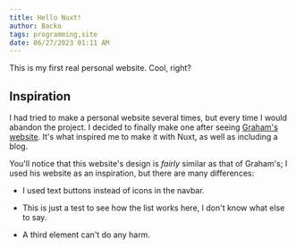 ```yaml
---
title: Hello Nuxt!
author: Backo
tags: programming,site
date: 06/27/2023 01:11 AM
---
```


This is my first real personal website. Cool, right?

## Inspiration
I had tried to make a personal website several times, but every time I would abandon the project. I decided to finally
make one after seeing [Graham's website](https://grahamsh.com/). It's what inspired me to make
it with Nuxt, as well as including a blog.

You'll notice that this website's design is _fairly_ similar as that of Graham's; I used his website as an inspiration, but there are many differences:

- I used text buttons instead of icons in the navbar.

- This is just a test to see how the list works here, I don't know what else to say.

- A third element can't do any harm.

